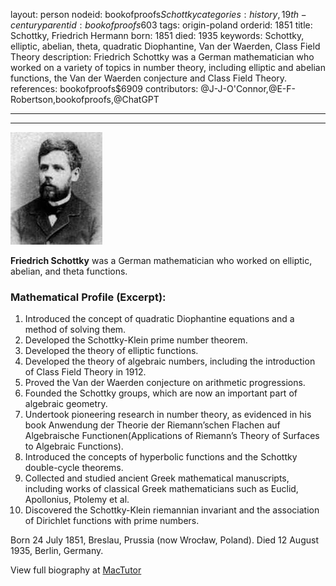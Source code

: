 layout: person
nodeid: bookofproofs$Schottky
categories: history,19th-century
parentid: bookofproofs$603
tags: origin-poland
orderid: 1851
title: Schottky, Friedrich Hermann
born: 1851
died: 1935
keywords: Schottky, elliptic, abelian, theta, quadratic Diophantine, Van der Waerden, Class Field Theory
description: Friedrich Schottky was a German mathematician who worked on a variety of topics in number theory, including elliptic and abelian functions, the Van der Waerden conjecture and Class Field Theory.
references: bookofproofs$6909
contributors: @J-J-O'Connor,@E-F-Robertson,bookofproofs,@ChatGPT

---



---

![Schottky.jpg](https://github.com/bookofproofs/bookofproofs.github.io/blob/main/_sources/_assets/images/portraits/Schottky.jpg?raw=true)

**Friedrich Schottky** was a German mathematician who worked on elliptic, abelian, and theta functions.

### Mathematical Profile (Excerpt):
1. Introduced the concept of quadratic Diophantine equations and a method of solving them.
2. Developed the Schottky-Klein prime number theorem.
3. Developed the theory of elliptic functions.
4. Developed the theory of algebraic numbers, including the introduction of Class Field Theory in 1912.
5. Proved the Van der Waerden conjecture on arithmetic progressions.
6. Founded the Schottky groups, which are now an important part of algebraic geometry.
7. Undertook pioneering research in number theory, as evidenced in his book Anwendung der Theorie der Riemann’schen Flachen auf Algebraische Functionen(Applications of Riemann’s Theory of Surfaces to Algebraic Functions).
8. Introduced the concepts of hyperbolic functions and the Schottky double-cycle theorems.
9. Collected and studied ancient Greek mathematical manuscripts, including works of classical Greek mathematicians such as Euclid, Apollonius, Ptolemy et al.
10. Discovered the Schottky-Klein riemannian invariant and the association of Dirichlet functions with prime numbers.

Born 24 July 1851, Breslau, Prussia (now Wrocław, Poland). Died 12 August 1935, Berlin, Germany.

View full biography at [MacTutor](https://mathshistory.st-andrews.ac.uk/Biographies/Schottky/)
